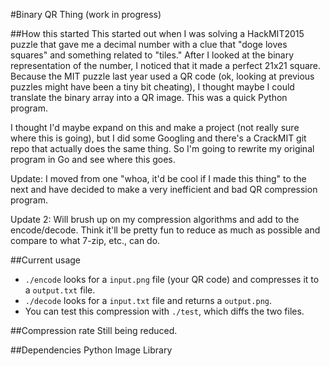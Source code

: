 #Binary QR Thing (work in progress)

##How this started
This started out when I was solving a HackMIT2015 puzzle that gave me a decimal number with a clue that "doge loves squares" and something related to "tiles." After I looked at the binary representation of the number, I noticed that it made a perfect 21x21 square. Because the MIT puzzle last year used a QR code (ok, looking at previous puzzles might have been a tiny bit cheating), I thought maybe I could translate the binary array into a QR image. This was a quick Python program.

I thought I'd maybe expand on this and make a project (not really sure where this is going), but I did some Googling and there's a CrackMIT git repo that actually does the same thing. So I'm going to rewrite my original program in Go and see where this goes.

Update: I moved from one "whoa, it'd be cool if I made this thing" to the next and have decided to make a very inefficient and bad QR compression program.

Update 2: Will brush up on my compression algorithms and add to the encode/decode. Think it'll be pretty fun to reduce as much as possible and compare to what 7-zip, etc., can do.

##Current usage
* `./encode` looks for a `input.png` file (your QR code) and compresses it to a `output.txt` file. 
* `./decode` looks for a `input.txt` file and returns a `output.png`. 
* You can test this compression with `./test`, which diffs the two files.

##Compression rate
Still being reduced. 


##Dependencies
Python Image Library
